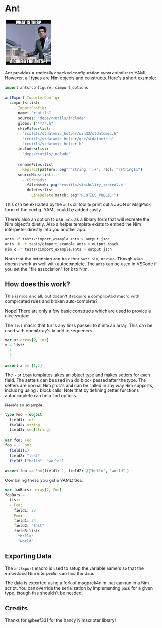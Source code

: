 # Ant

<img src="ants.png" width="30%">

Ant provides a statically checked configuration syntax similar to YAML. However, all types are Nim objects and constructs. 
Here's a short example:

```nim
import ants/configure, cimport_options

antExport ImporterConfig:
  cimports:list:
    - ImportConfig:
      name: "rcutils"
      sources: "deps/rcutils/include"
      globs: ["**/*.h"]
      skipFiles:list:
        "rcutils/stdatomic_helper/win32/stdatomic.h"
        "rcutils/stdatomic_helper/gcc/stdatomic.h"
        "rcutils/stdatomic_helper.h"
      includes:list:
        "deps/rcutils/include"

      renameFiles:list:
        Replace(pattern: peg"^'string.' .+", repl: "rstring$1")
      sourceMods:list:
        - CSrcMods:
          fileMatch: peg"'rcutils/visibility_control.h'"
          deletes:list:
            LineDelete(match: peg"'RCUTILS_PUBLIC'")
```

This can be executed by the `ants` cli tool to print out a JSON or MsgPack form of the config. YAML could be added easily.

There's also an option to use `ants` as a library form that will recreate the Nim object's diretly. Also a helper template exists to embed the Nim interpreter directly into you another app.

```sh
ants -f tests/cimport_example.ants > output.json
ants -b -f tests/cimport_example.ants > output.mpack 
nim c -r tests/cimport_example.ants > output.json 
```

Note that the extension can be either `ants`, `nim`, or `nims`. Though `nims` doesn't work as well with autocomplete. The `ants` can be used in VSCode if you set the "file association" for it to Nim. 

## How does this work? 

This is nice and all, but doesn't it require a complicated macro with complicated rules and broken auto-complete?

Nope!  There are only a few basic constructs which are used to provide a nice syntax: 

The `list` macro that turns any lines passed to it into an array. This can be used with openArray's to add to sequences.  

```nim
var x: array[2, int]
x = list:
  1
  2

assert x == [1,2]
```

The `-` or `item` templates takes an object type and makes setters for each field. The setters can be used in a do block passed after the type. The setters are normal Nim proc's and can be called in any way Nim supports, including using `:` block calls. Note that by defining setter functions autocomplete can help find options.

Here's an example:

```nim
type Foo = object
  field1: int
  field2: string
  field3: seq[string]

var foo: Foo
foo = - Foo:
  field1(1)
  field2: "test"
  field3 ["hello", "world"]

assert foo == Foo(field1: 1, field2: @["hello", "world"])
```

Combining these you get a YAML! See:

```nim
var fooBars: array[2, Foo]
fooBars =
  list:
  - Foo:
    field1: 23
  - Foo:
    field1: 34
    field2: "test"
    field3:list:
      "hello"
      "world"
```

## Exporting Data

The `antExport` macro is used to setup the variable name's so that the embedded Nim interpreter can find the data.

The data is exported using a fork of msgpack4nim that can run in a Nim script. You can override the serialization by implementing `pack` for a given type, though this shouldn't be needed.

## Credits

Thanks for @beef331 for the handy Nimscripter library!
